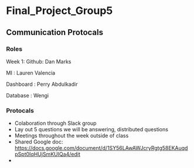 # Final_Project_Group5

## Communication Protocals 
### Roles
Week 1: 
Github: Dan Marks

MI : Lauren Valencia

Dashboard : Perry Abdulkadir

Database : Wengi 

### Protocals
- Colaboration through Slack group
- Lay out 5 questions we will be answering, distributed questions
- Meetings throughout the week outside of class
- Shared Google doc: https://docs.google.com/document/d/1SY56LAwAWJcryRgtg58EKAuqdpSpt0IqHUjSmKUIQa4/edit
- 
